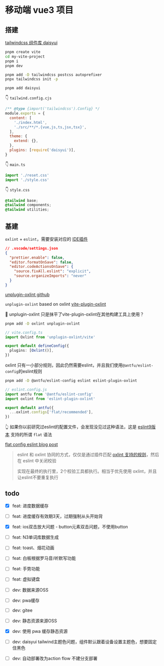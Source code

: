 # 移动端 vue3 项目

## 搭建

[tailwindcss 组件库 daisyui](https://daisyui.com/components/button/)

```bash
pnpm create vite
cd my-vite-project
pnpm i
pnpm dev

pnpm add -D tailwindcss postcss autoprefixer
pnpx tailwindcss init -p

pnpm add daisyui
```

👇 `tailwind.config.cjs`

```js
/** @type {import('tailwindcss').Config} */
module.exports = {
  content: [
    './index.html',
    './src/**/*.{vue,js,ts,jsx,tsx}',
  ],
  theme: {
    extend: {},
  },
  plugins: [require('daisyui')],
}
```

👇 `main.ts`

```ts
import './reset.css'
import './style.css'
```

👇 `style.css`

```css
@tailwind base;
@tailwind components;
@tailwind utilities;
```

## 基建

`oxlint` + `eslint`，需要安装对应的 [IDE插件](https://oxc.rs/docs/guide/usage/linter.html#vscode-extension)

```json
// .vscode/settings.json
{
  "prettier.enable": false,
  "editor.formatOnSave": false,
  "editor.codeActionsOnSave": {
    "source.fixAll.eslint": "explicit",
    "source.organizeImports": "never"
  }
}
```

[unplugin-oxlint github](https://github.com/tmg0/unplugin-oxlint)

`unplugin-oxlint` based on oxlint [vite-plugin-oxlint](https://github.com/52-entertainment/vite-plugin-oxlint)

🤔 unplugin-oxlint 只是抹平了vite-plugin-oxlint在其他构建工具上使用？

```bash
pnpm add -D oxlint unplugin-oxlint
```

```ts
// vite.config.ts
import Oxlint from 'unplugin-oxlint/vite'

export default defineConfig({
  plugins: [Oxlint()],
})
```

oxlint 只有一小部分规则，因此仍然需要eslint，并且我们使用`@antfu/eslint-config`的eslint规则

```bash
pnpm add -D @antfu/eslint-config eslint eslint-plugin-oxlint
```

```js
// eslint.config.js
import antfu from '@antfu/eslint-config'
import oxlint from 'eslint-plugin-oxlint'

export default antfu({
  ...oxlint.configs['flat/recommended'],
})
```

👆 如果你以前研究过eslint的配置文件，会发现没见过这种语法，这是 [eslint9版本](https://zh-hans.eslint.org/docs/latest/use/configure/configuration-files) 支持的所谓 `flat` 语法

[flat config eslint blog post](https://eslint.org/blog/2022/08/new-config-system-part-2/)

> eslint 和 oxlint 协同的方式，仅仅是通过插件匹配 [oxlint 支持的规则](https://oxc.rs/docs/guide/usage/linter/rules.html)，然后在 eslint 中关闭校验
>
> 实现在最终的执行里，2个校验工具都执行。相当于优先使用 oxlint，并且让eslint不要重复执行

## todo

- [x] feat: 进度数据缓存
- [ ] feat: 进度缓存有效期3天，过期强制从头开始背
- [x] feat: ios双击放大问题 - button元素双击问题，不使用button
- [ ] feat: N3单词库数据生成
- [ ] feat: toast、烟花动画
- [ ] feat: 白板根据罗马音/听默写功能
- [ ] feat: 手势功能
- [ ] feat: 虚拟键盘

- [ ] dev: 数据来源OSS
- [ ] dev: pwa缓存
- [ ] dev: gitee
- [ ] dev: 静态资源来源OSS
- [x] dev: 使用 pwa 缓存静态资源
- [ ] dev: daisyui tailwind主题色问题，组件默认跟着设备设置主题色，想要固定住黑色
- [ ] dev: 自动部署改为action flow 不建分支部署
